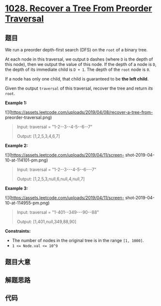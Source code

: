 # [1028. Recover a Tree From Preorder Traversal](https://leetcode.com/problems/recover-a-tree-from-preorder-traversal/)

## 题目

We run a preorder depth-first search (DFS) on the `root` of a binary tree.

At each node in this traversal, we output `D` dashes (where `D` is the depth
of this node), then we output the value of this node. If the depth of a node
is `D`, the depth of its immediate child is `D + 1`. The depth of the `root`
node is `0`.

If a node has only one child, that child is guaranteed to be **the left
child**.

Given the output `traversal` of this traversal, recover the tree and return
_its_ `root`.

**Example 1:**

![](https://assets.leetcode.com/uploads/2019/04/08/recover-a-tree-from-
preorder-traversal.png)

> Input: traversal = "1-2--3--4-5--6--7"
>
> Output: [1,2,5,3,4,6,7]

**Example 2:**

![](https://assets.leetcode.com/uploads/2019/04/11/screen-
shot-2019-04-10-at-114101-pm.png)

> Input: traversal = "1-2--3---4-5--6---7"
>
> Output: [1,2,5,3,null,6,null,4,null,7]

**Example 3:**

![](https://assets.leetcode.com/uploads/2019/04/11/screen-
shot-2019-04-10-at-114955-pm.png)

> Input: traversal = "1-401--349---90--88"
>
> Output: [1,401,null,349,88,90]

**Constraints:**

- The number of nodes in the original tree is in the range `[1, 1000]`.
- `1 <= Node.val <= 10^9`

## 题目大意

## 解题思路

## 代码

```javascript

```
